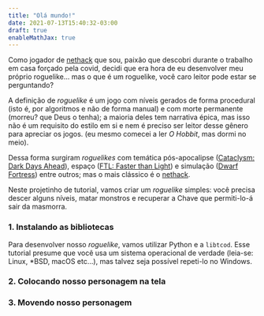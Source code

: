 ```yaml
---
title: "Olá mundo!"
date: 2021-07-13T15:40:32-03:00
draft: true
enableMathJax: true
---
```



Como jogador de [nethack](https://nethack.org) que sou, paixão que descobri durante o trabalho em casa forçado pela covid, decidi que era hora de eu desenvolver meu próprio roguelike... mas o que é um roguelike, você caro leitor pode estar se perguntando? 

A definição de _roguelike_ é um jogo com níveis gerados de forma procedural (isto é, por algoritmos e não de forma manual) e com morte permanente (morreu? que Deus o tenha); a maioria deles tem narrativa épica, mas isso não é um requisito do estilo em si e nem é preciso ser leitor desse gênero para apreciar os jogos. (eu mesmo comecei a ler _O Hobbit_, mas dormi no meio).

Dessa forma surgiram _roguelikes_ com temática pós-apocalipse ([Cataclysm: Dark Days Ahead](https://cataclysmdda.org/)), espaço ([FTL: Faster than Light](https://store.steampowered.com/app/212680/FTL_Faster_Than_Light/)) e simulação ([Dwarf Fortress](https://www.bay12games.com/dwarves/)) entre outros; mas o mais clássico é o [nethack](https://nethack.org).

Neste projetinho de tutorial, vamos criar um _roguelike_ simples: você precisa descer alguns níveis, matar monstros e recuperar a Chave 
que permiti-lo-á sair da masmorra.

### 1. Instalando as bibliotecas

Para desenvolver nosso _roguelike_, vamos utilizar Python e a `libtcod`. Esse tutorial presume que você usa um sistema operacional de verdade (leia-se: Linux, \*BSD, macOS etc...), mas talvez seja possível repeti-lo no Windows.

### 2. Colocando nosso personagem na tela

### 3. Movendo nosso personagem

